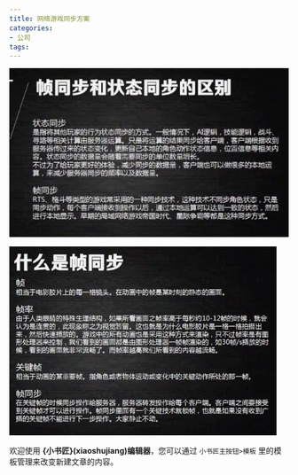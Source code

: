 ```yaml
---
title: 网络游戏同步方案
categories:
- 公司
tags: 
---
```


![enter description here](./img/1583548259212.png)

![enter description here](./img/1583549163720.png)

欢迎使用 **{小书匠}(xiaoshujiang)编辑器**，您可以通过 `小书匠主按钮>模板` 里的模板管理来改变新建文章的内容。